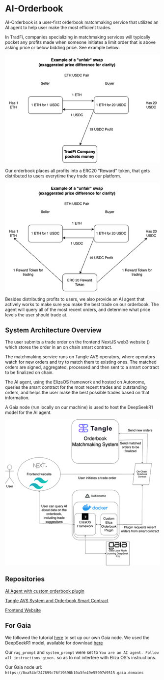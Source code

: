 # AI-Orderbook

AI-Orderbook is a user-first orderbook matchmaking service that utilizes an AI agent to help user make the most efficient trades. 

In TradFi, companies specializing in matchmaking services will typically pocket any profits made when someone initiates a limit order that is above asking price or below bidding price. See example below:

![TradFi example of orderbook](Tradfi-orderbook.drawio.png)

Our orderbook places all profits into a ERC20 "Reward" token, that gets distributed to users everytime they trade on our platform. 

![Our orderbook, which is much better](Orderbook.drawio.png)

Besides distributing profits to users, we also provide an AI agent that actively works to make sure you make the best trade on our orderbook. The agent will query all of the most recent orders, and determine what price levels the user should trade at.

## System Architecture Overview

The user submits a trade order on the frontend NextJS web3 website () which stores the order in an on chain smart contract.

The matchmaking service runs on Tangle AVS operators, where operators watch for new orders and try to match them to existing ones. The matched orders are signed, aggregated, processed and then sent to a smart contract to be finalized on chain. 

The AI agent, using the ElizaOS framework and hosted on Autonome, queries the smart contract for the most recent trades and outstanding orders, and helps the user make the best possible trades based on that information.

A Gaia node (run locally on our machine) is used to host the DeepSeekR1 model for the AI agent.

![Full System Flow Chart](Full_Flow_Chart.drawio.png)

## Repositories

[AI Agent with custom orderbook plugin](https://github.com/orderbook-avs/eliza-orderbook-plugin)

[Tangle AVS System and Orderbook Smart Contract](https://github.com/orderbook-avs/orderbook_tangle)

[Frontend Website](https://github.com/orderbook-avs/frontend)

## For Gaia
We followed the tutorial [here](https://docs.gaianet.ai/getting-started/quick-start/) to set up our own Gaia node. We used the DeepSeekR1 model, available for download [here](https://huggingface.co/datasets/gaianet/paris/resolve/main/paris_768_nomic-embed-text-v1.5-f16.snapshot)

Our `rag_prompt` and `system_prompt` were set to `You are an AI agent. Follow all instructions given.` so as to not interfere with Eliza OS's instructions.

Our Gaia node url: `https://0xa54bf247699c76f19698b10a3fe49e55997d9515.gaia.domains`
